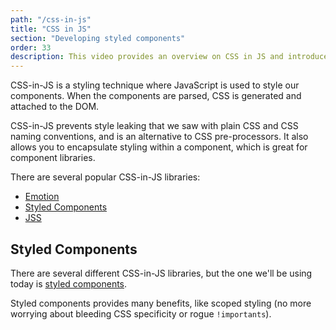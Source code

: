 ```yaml
---
path: "/css-in-js"
title: "CSS in JS"
section: "Developing styled components"
order: 33
description: This video provides an overview on CSS in JS and introduces styled components.
---
```


CSS-in-JS is a styling technique where JavaScript is used to style our components. When the components are parsed, CSS is generated and attached to the DOM.

CSS-in-JS prevents style leaking that we saw with plain CSS and CSS naming conventions, and is an alternative to CSS pre-processors. It also allows you to encapsulate styling within a component, which is great for component libraries.

There are several popular CSS-in-JS libraries:

- [Emotion](https://emotion.sh/docs/introduction)
- [Styled Components](https://emotion.sh/docs/introduction)
- [JSS](https://cssinjs.org/?v=v10.0.4)

## Styled Components

There are several different CSS-in-JS libraries, but the one we'll be using today is [styled components](https://styled-components.com/).

Styled components provides many benefits, like scoped styling (no more worrying about bleeding CSS specificity or rogue `!importants`).
